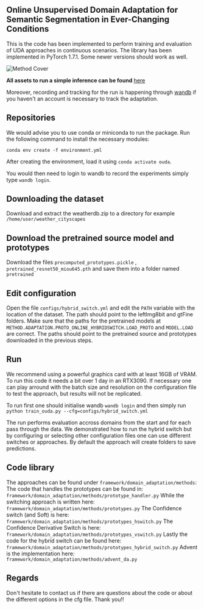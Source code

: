 ## Online Unsupervised Domain Adaptation for Semantic Segmentation in Ever-Changing Conditions

This is the code has been implemented to perform training and evaluation of UDA approaches in continuous scenarios. The library has been implemented in PyTorch 
1.7.1. Some newer versions should work as well.

![Method Cover](assets/images/cover.png)

**All assets to run a simple inference can be found** [here](https://drive.google.com/drive/folders/14X3XUjvnl0gwML4k7FI1yB9u9-oQmo-x?usp=sharing)

Moreover, recording and tracking for the run is happening through [wandb](https://wandb.com) if you haven't an account is necessary to track the adaptation.

## Repositories

We would advise you to use conda or miniconda to run the package. 
Run the following command to install the necessary modules:

```
conda env create -f environment.yml
```
<!-- Take note the `requirements.txt` contains absolute versions, newer versions might also be compatible with the code. -->
After creating the environment, load it using  `conda activate ouda`.

You would then need to login to wandb to record the experiments simply type `wandb login`.

## Downloading the dataset

Download and extract the weatherdb.zip to a directory for example `/home/user/weather_cityscapes`

## Download the pretrained source model and prototypes

Download the files `precomputed_prototypes.pickle` , `pretrained_resnet50_miou645.pth` and save them into a folder named `pretrained`

## Edit configuration

Open the file `configs/hybrid_switch.yml` and edit the `PATH` variable with the location of the dataset. The path should point to the leftImg8bit and gtFine folders. Make sure that the paths for the pretrained models at `METHOD.ADAPTATION.PROTO_ONLINE_HYBRIDSWITCH.LOAD_PROTO` and `MODEL.LOAD` are correct. The paths should point to the pretrained source and prototypes downloaded in the previous steps.

## Run

We recommend using a powerful graphics card with at least 16GB of VRAM. To run this code it needs a bit over 1 day in an RTX3090. If necessary one can play arround with the batch size and resolution on the configuration file to test the approach, but results will not be replicated.

To run first one should initialise wandb `wandb login` and then simply run `python train_ouda.py --cfg=configs/hybrid_switch.yml`

The run performs evaluation accross domains from the start and for each pass through the data. We demonstrated how to run the hybrid switch but by configuring or selecting other configuration files one can use different switches or approaches. By default the approach will create folders to save predictions.

## Code library

The approaches can be found under `framework/domain_adaptation/methods`:
The code that handles the prototypes can be found in: `framework/domain_adaptation/methods/prototype_handler.py`
While the switching approach is written here: `framework/domain_adaptation/methods/prototypes.py`
The Confidence switch (and Soft) is here: `framework/domain_adaptation/methods/prototypes_hswitch.py`
The Confidence Derivative Switch is here: `framework/domain_adaptation/methods/prototypes_vswitch.py`
Lastly the code for the hybrid switch can be found here: `framework/domain_adaptation/methods/prototypes_hybrid_switch.py`
Advent is the implementation here: `framework/domain_adaptation/methods/advent_da.py`

## Regards

Don't hesitate to contact us if there are questions about the code or about the different options in the cfg file.
Thank you!!










